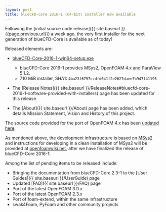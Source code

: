 ```yaml
---
layout: post
title: blueCFD-Core 2016-1 (64-bit) Installer now available
---
```


Following the [initial source code release]({{ site.baseurl }}{{page.previous.url}}) a week ago,
the very first installer for the next generation of blueCFD-Core is available
as of today!

Released elements are:

  * [blueCFD-Core-2016-1-win64-setup.exe](https://github.com/blueCFD/Core/releases/download/blueCFD-Core-2016-1/blueCFD-Core-2016-1-win64-setup.exe)
      * blueCFD-Core 2016-1 provides MSys2, OpenFOAM 4.x and ParaView 5.1.2.
      * 710 MiB installer, SHA1: `4ba23f6757ccdfd041f2e2627daee7b947f41195`

  * The [Release Notes]({{ site.baseurl }}/ReleaseNotes#bluecfd-core-2016-1-software-provided-with-installers)
   page has been updated for this release.

  * The [About]({{ site.baseurl }}/About) page has been added, which details
  Mission Statement, Vision and History of this project.

The source code provided for the port of OpenFOAM 4.x has been
[updated here](https://github.com/blueCFD/OpenFOAM-dev/tree/blueCFD-Core-4.x).

As mentioned above, the development infrastructure is based on
[MSys2](https://msys2.github.io/) and instructions for developing in a clean
installation of MSys2 will be provided at [openfoamwiki.net](http://openfoamwiki.net),
after we have finalized the release of blueCFD-Core 2016-1.

Among the list of pending items to be released include:

  * Bringing the documentation from blueCFD-Core 2.3-1 to the
  [User Guides]({{ site.baseurl }}/UserGuide) page
  * Updated [FAQ]({{ site.baseurl }}/FAQ) page
  * Port of the latest OpenFOAM 3.0.x
  * Port of the latest OpenFOAM 2.3.x
  * Port of foam-extend, within the same infrastructure
  * swak4Foam, PyFoam and other community projects
